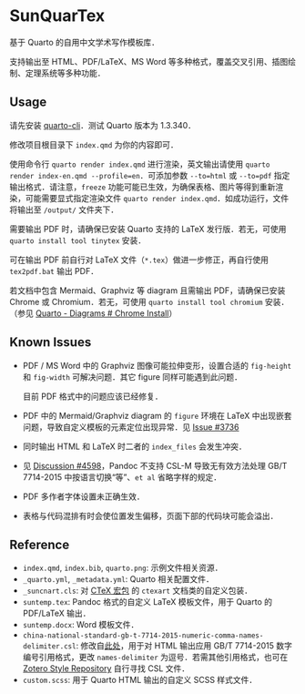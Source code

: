 # SunQuarTex

基于 Quarto 的自用中文学术写作模板库．

支持输出至 HTML、PDF/LaTeX、MS Word 等多种格式，覆盖交叉引用、插图绘制、定理系统等多种功能．

## Usage

请先安装 [quarto-cli](https://github.com/quarto-dev/quarto-cli)．测试 Quarto 版本为 1.3.340．

修改项目根目录下 `index.qmd` 为你的内容即可．

使用命令行 `quarto render index.qmd` 进行渲染，英文输出请使用 `quarto render index-en.qmd --profile=en`．可添加参数 `--to=html` 或 `--to=pdf` 指定输出格式．请注意，`freeze` 功能可能已生效，为确保表格、图片等得到重新渲染，可能需要显式指定渲染文件 `quarto render index.qmd`．如成功运行，文件将输出至 `/output/` 文件夹下．

需要输出 PDF 时，请确保已安装 Quarto 支持的 LaTeX 发行版．若无，可使用 `quarto install tool tinytex` 安装．

可在输出 PDF 前自行对 LaTeX 文件（`*.tex`）做进一步修正，再自行使用 `tex2pdf.bat` 输出 PDF．

若文档中包含 Mermaid、Graphviz 等 diagram 且需输出 PDF，请确保已安装 Chrome 或 Chromium．若无，可使用 `quarto install tool chromium` 安装．（参见 [Quarto - Diagrams # Chrome Install](https://quarto.org/docs/authoring/diagrams.html#chrome-install)）

## Known Issues

- PDF / MS Word 中的 Graphviz 图像可能拉伸变形，设置合适的 `fig-height` 和 `fig-width` 可解决问题．其它 figure 同样可能遇到此问题．
  
  目前 PDF 格式中的问题应该已经修复．

- PDF 中的 Mermaid/Graphviz diagram 的 `figure` 环境在 LaTeX 中出现嵌套问题，导致自定义模板的元素定位出现异常．见 [Issue #3736](https://github.com/quarto-dev/quarto-cli/issues/3736)

- 同时输出 HTML 和 LaTeX 时二者的 `index_files` 会发生冲突．

- 见 [Discussion #4598](https://github.com/quarto-dev/quarto-cli/discussions/4598)，Pandoc 不支持 CSL-M 导致无有效方法处理 GB/T 7714-2015 中按语言切换“等”、`et al` 省略字样的规定．

- PDF 多作者字体设置未正确生效．

- 表格与代码混排有时会使位置发生偏移，页面下部的代码块可能会溢出．

## Reference

- `index.qmd`, `index.bib`, `quarto.png`: 示例文件相关资源．
- `_quarto.yml`, `_metadata.yml`: Quarto 相关配置文件．
- `_suncnart.cls`: 对 [CTeX 宏包](https://ctan.org/pkg/ctex) 的 `ctexart` 文档类的自定义包装．
- `suntemp.tex`: Pandoc 格式的自定义 LaTeX 模板文件，用于 Quarto 的 PDF/LaTeX 输出．
- `suntemp.docx`: Word 模板文件．
- `china-national-standard-gb-t-7714-2015-numeric-comma-names-delimiter.csl`: 修改自[此处](https://www.zotero.org/styles/china-national-standard-gb-t-7714-2015-numeric)，用于对 HTML 输出应用 GB/T 7714-2015 数字编号引用格式，更改 `names-delimiter` 为逗号．若需其他引用格式，也可在 [Zotero Style Repository](https://www.zotero.org/styles) 自行寻找 CSL 文件．
- `custom.scss`: 用于 Quarto HTML 输出的自定义 SCSS 样式文件．